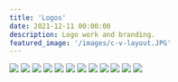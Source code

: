```yaml
---
title: 'Logos'
date: 2021-12-11 00:00:00
description: Logo work and branding.
featured_image: '/images/c-v-layout.JPG'
---
```



<div class="gallery" data-columns="3">
	<img src="/images/sentien.JPG">
	<img src="/images/beleza.png">
	<img src="/images/c-v.JPG">
	<img src="/images/illuminate-pt.png">
	<img src="/images/cc-logo.png">
	<img src="/images/lonely-aurora.png">
        <img src="/images/made-to-play.png"> 
	<img src="/images/m-m.png">
	<img src="/images/one_stop.jpg">
	<img src="/images/word-witch.JPG">
	<img src="/images/catrina.png">
	<img src="/images/square_transparent.png">
</div>
